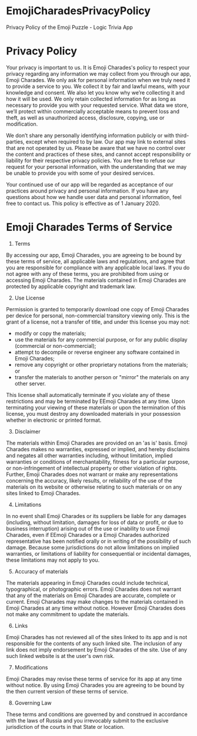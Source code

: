 # EmojiCharadesPrivacyPolicy
Privacy Policy of the Emoji Puzzle - Logic Trivia App


# Privacy Policy

  Your privacy is important to us. It is Emoji Charades's policy to respect your privacy regarding any information we may collect from you through our app, Emoji Charades.
We only ask for personal information when we truly need it to provide a service to you. We collect it by fair and lawful means, with your knowledge and consent. We also let you know why we’re collecting it and how it will be used.
We only retain collected information for as long as necessary to provide you with your requested service. What data we store, we’ll protect within commercially acceptable means to prevent loss and theft, as well as unauthorized access, disclosure, copying, use or modification.

  We don’t share any personally identifying information publicly or with third-parties, except when required to by law.
Our app may link to external sites that are not operated by us. Please be aware that we have no control over the content and practices of these sites, and cannot accept responsibility or liability for their respective privacy policies.
You are free to refuse our request for your personal information, with the understanding that we may be unable to provide you with some of your desired services.

  Your continued use of our app will be regarded as acceptance of our practices around privacy and personal information. If you have any questions about how we handle user data and personal information, feel free to contact us.
This policy is effective as of 1 January 2020.


# Emoji Charades Terms of Service

1. Terms

  By accessing our app, Emoji Charades, you are agreeing to be bound by these terms of service, all applicable laws and regulations, and agree that you are responsible for compliance with any applicable local laws. If you do not agree with any of these terms, you are prohibited from using or accessing Emoji Charades. The materials contained in Emoji Charades are protected by applicable copyright and trademark law.
  
2. Use License

  Permission is granted to temporarily download one copy of Emoji Charades per device for personal, non-commercial transitory viewing only. This is the grant of a license, not a transfer of title, and under this license you may not:
  - modify or copy the materials;
  - use the materials for any commercial purpose, or for any public display (commercial or non-commercial);
  - attempt to decompile or reverse engineer any software contained in Emoji Charades;
  - remove any copyright or other proprietary notations from the materials; or
  - transfer the materials to another person or "mirror" the materials on any other server.

  This license shall automatically terminate if you violate any of these restrictions and may be terminated by EEmoji Charades at any time. Upon terminating your viewing of these materials or upon the termination of this license, you must destroy any downloaded materials in your possession whether in electronic or printed format.

3. Disclaimer

  The materials within Emoji Charades are provided on an 'as is' basis. Emoji Charades makes no warranties, expressed or implied, and hereby disclaims and negates all other warranties including, without limitation, implied warranties or conditions of merchantability, fitness for a particular purpose, or non-infringement of intellectual property or other violation of rights.
  Further, Emoji Charades does not warrant or make any representations concerning the accuracy, likely results, or reliability of the use of the materials on its website or otherwise relating to such materials or on any sites linked to Emoji Charades.

4. Limitations

  In no event shall Emoji Charades or its suppliers be liable for any damages (including, without limitation, damages for loss of data or profit, or due to business interruption) arising out of the use or inability to use Emoji Charades, even if EEmoji Charades or a Emoji Charades authorized representative has been notified orally or in writing of the possibility of such damage. Because some jurisdictions do not allow limitations on implied warranties, or limitations of liability for consequential or incidental damages, these limitations may not apply to you.

5. Accuracy of materials

  The materials appearing in Emoji Charades could include technical, typographical, or photographic errors. Emoji Charades does not warrant that any of the materials on Emoji Charades are accurate, complete or current. Emoji Charades may make changes to the materials contained in Emoji Charades at any time without notice. However Emoji Charades does not make any commitment to update the materials.

6. Links

  Emoji Charades has not reviewed all of the sites linked to its app and is not responsible for the contents of any such linked site. The inclusion of any link does not imply endorsement by Emoji Charades of the site. Use of any such linked website is at the user's own risk.

7. Modifications

  Emoji Charades may revise these terms of service for its app at any time without notice. By using Emoji Charades you are agreeing to be bound by the then current version of these terms of service.

8. Governing Law

  These terms and conditions are governed by and construed in accordance with the laws of Russia and you irrevocably submit to the exclusive jurisdiction of the courts in that State or location.

